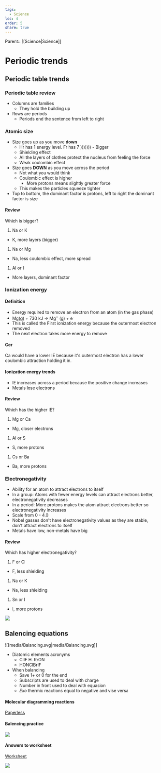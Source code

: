 ```yaml
---
tags:
  - Science
loc: 4
order: 5
share: true
---
```


Parent:: [[Science|Science]]

# Periodic trends

## Periodic table trends

### Periodic table review

- Columns are families
  - They hold the building up
- Rows are periods
  - Periods end the sentence from left to right

### Atomic size

- Size goes up as you move **down**
  - Hr has 1 energy level. Fr has 7 ))))))) - Bigger
  - Shielding effect
  - All the layers of clothes protect the nucleus from feeling the force
  - Weak coulombic effect
- Size goes **DOWN** as you move across the period
  - Not what you would think
  - Coulombic effect is higher
    - More protons means slightly greater force
  - This makes the particles squeeze tighter
- Top to bottom, the dominant factor is protons, left to right the dominant factor is size

#### Review

Which is bigger?

1. Na or K

- K, more layers (bigger)

1. Na or Mg

- Na, less coulombic effect, more spread

1. Al or I

- More layers, dominant factor

### Ionization energy

#### Definition

- Energy required to remove an electron from an atom (in the gas phase)
- Mg(g) + 730 kJ -> Mg<sup>+</sup> (g) + e<sup>-</sup>
- This is called the First ionization energy because the outermost electron removed
- The next electron takes more energy to remove

#### Cer

Ca would have a lower IE because it's outermost electron has a lower coulombic attraction holding it in.

#### Ionization energy trends

- IE increases across a period because the positive change increases
- Metals lose electrons

#### Review

Which has the higher IE?

1. Mg or Ca

- Mg, closer electrons

1. Al or S

- S, more protons

1. Cs or Ba

- Ba, more protons

### Electronegativity

- Ability for an atom to attract electrons to itself
- In a group: Atoms with fewer energy levels can attract electrons better, electronegativity decreases
- In a period: More protons makes the atom attract electrons better so electronegativity increases
- Scale from 0 - 4.0
- Nobel gasses don't have electronegativity values as they are stable, don't attract electrons to itself
- Metals have low, non-metals have big

#### Review

Which has higher electronegativity?

1. F or Cl

- F, less shielding

1. Na or K

- Na, less shielding

1. Sn or I

- I, more protons

![](trends-graph.png)

## Balencing equations

![[media/Balancing.svg|media/Balancing.svg]]

- Diatomic elements acronyms
  - ClIF H. RrON
  - HONClBrIF
- When balancing
  - Save 1+ or 0 for the end
  - Subscripts are used to deal with charge
  - Number in front used to deal with equasion
  - _Exo_ thermic reactions equal to negative and vise versa

#### Molecular diagramming reactions

[Paperless](https://papers.aamira.me/documents/413/)

#### Balencing practice

![](balancing-types.png)

#### Answers to worksheet

[Worksheet](https://papers.aamira.me/documents/424)

![](balancing-worksheet-answers.png)

